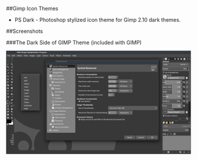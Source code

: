 ##Gimp Icon Themes

  * PS Dark - Photoshop stylized icon theme for Gimp 2.10 dark themes.


##Screenshots


###The Dark Side of GIMP Theme (included with GIMP)  

![alt text](https://raw.githubusercontent.com/Draekko-RAND/gimp-icon-themes/master/screenshots/psdark.png "PS Dark icon theme")  
